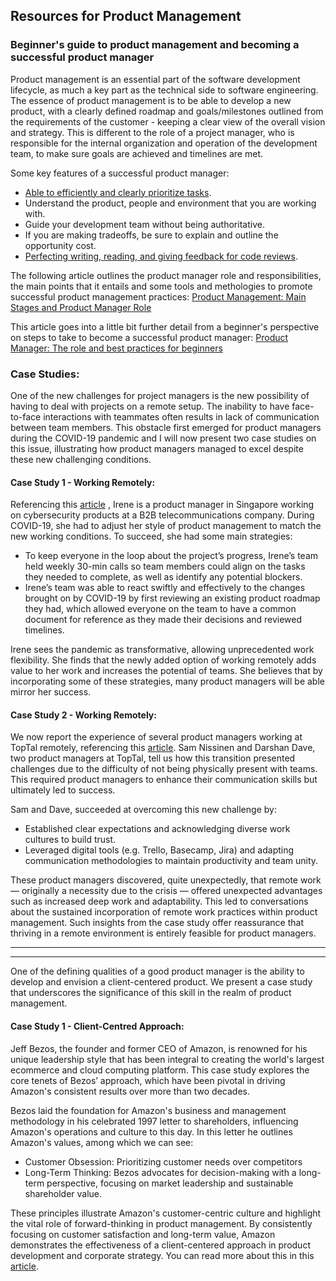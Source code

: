 ## Resources for Product Management

### Beginner's guide to product management and becoming a successful product manager
Product management is an essential part of the software development lifecycle, as much a key part as the technical side to software engineering. The essence of product management is to be able to develop a new product, with a clearly defined roadmap and goals/milestones outlined from the requirements of the customer - keeping a clear view of the overall vision and strategy. This is different to the role of a project manager, who is responsible for the internal organization and operation of the development team, to make sure goals are achieved and timelines are met. 

Some key features of a successful product manager:
* [Able to efficiently and clearly prioritize tasks](./Product_Management/Prioritization_Techniques.md).
* Understand the product, people and environment that you are working with.
* Guide your development team without being authoritative.
* If you are making tradeoffs, be sure to explain and outline the opportunity cost.
* [Perfecting writing, reading, and giving feedback for code reviews](./Product_Management/Code_Review_Best_Practices.md).

 The following article outlines the product manager role and responsibilities, the main points that it entails and some tools and methologies to promote successful product management practices: [Product Management: Main Stages and Product Manager Role](https://www.altexsoft.com/blog/business/product-management-main-stages-and-product-manager-role/#:~:text=Product%20management%20is%20a%20process,development%2C%20marketing%2C%20and%20sales.)
 
 This article goes into a little bit further detail from a beginner's perspective on steps to take to become a successful product manager: [Product Manager: The role and best practices for beginners](https://www.atlassian.com/agile/product-management/product-manager)

### Case Studies:

One of the new challenges for project managers is the new possibility of having to deal with projects on a remote setup. The inability to have face-to-face interactions with teammates often results in lack of communication between team members. This obstacle first emerged for product managers during the COVID-19 pandemic and I will now present two case studies on this issue, illustrating how product managers managed to excel despite these new challenging conditions.

#### Case Study 1 - Working Remotely:

Referencing this [article](https://curiouscore.com/resource/4-lessons-for-product-management-in-a-post-pandemic-world/) , Irene is a product manager in Singapore working on cybersecurity products at a B2B telecommunications company. During COVID-19, she had to adjust her style of product management to match the new working conditions. To succeed, she had some main strategies:
* To keep everyone in the loop about the project’s progress, Irene’s team held weekly 30-min calls so team members could align on the tasks they needed to complete, as well as identify any potential blockers.
* Irene’s team was able to react swiftly and effectively to the changes brought on by COVID-19 by first reviewing an existing product roadmap they had, which allowed everyone on the team to have a common document for reference as they made their decisions and reviewed timelines.

Irene sees the pandemic as transformative, allowing unprecedented work flexibility. She finds that the newly added option of working remotely adds value to her work and increases the potential of teams. She believes that by incorporating some of these strategies, many product managers will be able mirror her success.


#### Case Study 2 - Working Remotely:

We now report the experience of several product managers working at TopTal remotely, referencing this [article](https://www.toptal.com/product-managers/remote/product-managers-shift-to-remote). Sam Nissinen and Darshan Dave, two product managers at TopTal, tell us how this transition presented challenges due to the difficulty of not being physically present with teams. This required product managers to enhance their communication skills but ultimately led to success. 

Sam and Dave, succeeded at overcoming this new challenge by:
* Established clear expectations and acknowledging diverse work cultures to build trust.
* Leveraged digital tools (e.g. Trello, Basecamp, Jira) and adapting communication methodologies to maintain productivity and team unity.

These product managers discovered, quite unexpectedly, that remote work — originally a necessity due to the crisis — offered unexpected advantages such as increased deep work and adaptability. This led to conversations about the sustained incorporation of remote work practices within product management. Such insights from the case study offer reassurance that thriving in a remote environment is entirely feasible for product managers.

------

------

One of the defining qualities of a good product manager is the ability to develop and envision a client-centered product. We present a case study that underscores the significance of this skill in the realm of product management.

#### Case Study 1 - Client-Centred Approach:


Jeff Bezos, the founder and former CEO of Amazon, is renowned for his unique leadership style that has been integral to creating the world's largest ecommerce and cloud computing platform. This case study explores the core tenets of Bezos’ approach, which have been pivotal in driving Amazon's consistent results over more than two decades​​.

Bezos laid the foundation for Amazon's business and management methodology in his celebrated 1997 letter to shareholders, influencing Amazon's operations and culture to this day​​. In this letter he outlines Amazon's values, among which we can see:
* Customer Obsession: Prioritizing customer needs over competitors
* Long-Term Thinking: Bezos advocates for decision-making with a long-term perspective, focusing on market leadership and sustainable shareholder value​​.


These principles illustrate Amazon's customer-centric culture and highlight the vital role of forward-thinking in product management. By consistently focusing on customer satisfaction and long-term value, Amazon demonstrates the effectiveness of a client-centered approach in product development and corporate strategy. You can read more about this in this [article](https://www.hustlebadger.com/what-do-product-teams-do/jeff-bezos-leadership-principles/#its-all-about-the-long-term).

